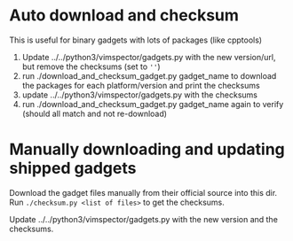 # Auto download and checksum

This is useful for binary gadgets with lots of packages (like cpptools)

1. Update ../../python3/vimspector/gadgets.py with the new version/url, but 
   remove the checksums  (set to `''`)
2. run ./download_and_checksum_gadget.py gadget_name to download the packages
   for each platform/version and print the checksums
3. update ../../python3/vimspector/gadgets.py with the checksums
2. run ./download_and_checksum_gadget.py gadget_name again to verify (should
   all match and not re-download)

# Manually downloading and updating shipped gadgets

Download the gadget files manually from their official source into this dir.
Run `./checksum.py <list of files>` to get the checksums.

Update ../../python3/vimspector/gadgets.py with the new version and the
checksums.

